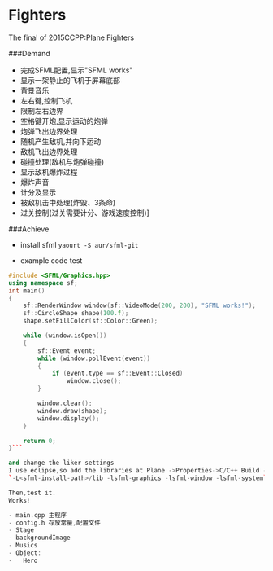 # Fighters
The final of 2015CCPP:Plane Fighters

###Demand

- 完成SFML配置,显示"SFML works"
- 显示一架静止的飞机于屏幕底部
- 背景音乐
- 左右键,控制飞机
- 限制左右边界
- 空格键开炮,显示运动的炮弹
- 炮弹飞出边界处理
- 随机产生敌机,并向下运动
- 敌机飞出边界处理
- 碰撞处理(敌机与炮弹碰撞)
- 显示敌机爆炸过程
- 爆炸声音
- 计分及显示
- 被敌机击中处理(炸毁、3条命)
- 过关控制(过关需要计分、游戏速度控制)]

###Achieve
- install sfml
`yaourt -S aur/sfml-git`

- example code test
```c++
#include <SFML/Graphics.hpp>
using namespace sf;
int main()
{
    sf::RenderWindow window(sf::VideoMode(200, 200), "SFML works!");
    sf::CircleShape shape(100.f);
    shape.setFillColor(sf::Color::Green);

    while (window.isOpen())
    {
        sf::Event event;
        while (window.pollEvent(event))
        {
            if (event.type == sf::Event::Closed)
                window.close();
        }

        window.clear();
        window.draw(shape);
        window.display();
    }

    return 0;
}```

and change the liker settings
I use eclipse,so add the libraries at Plane ->Properties->C/C++ Build -> Settings ->Tool Settings -> GCC C Linker -> Labraries
`-L<sfml-install-path>/lib -lsfml-graphics -lsfml-window -lsfml-system`

Then,test it.
Works!

- main.cpp 主程序
- config.h 存放常量,配置文件
- Stage
- backgroundImage
- Musics
- Object:
- 	Hero

